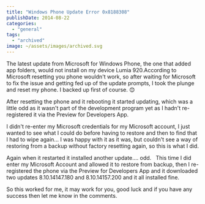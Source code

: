```yaml
---
title: "Windows Phone Update Error 0x8188308"
publishDate: 2014-08-22
categories: 
  - "general"
tags:
  - "archived"
image: ~/assets/images/archived.svg
---
```


The latest update from Microsoft for Windows Phone, the one that added app folders, would not install on my device Lumia 920.According to Microsoft resetting you phone wouldn't work, so after waiting for Microsoft to fix the issue and getting fed up of the update prompts, I took the plunge and reset my phone. I backed up first of course. 😊

After resetting the phone and it rebooting it started updating, which was a little odd as it wasn't part of the development program yet as I hadn't re-registered it via the Preview for Developers App.

I didn't re-enter my Microsoft credentials for my Microsoft account, I just wanted to see what I could do before having to restore and then to find that I had to wipe again... I was happy with it as it was, but couldn't see a way of restoring from a backup without factory resetting again, so this is what I did.

Again when it restarted it installed another update.... odd.   This time I did enter my Microsoft Account and allowed it to restore from backup, then I re-registered the phone via the Preview for Developers App and it downloaded two updates 8.10.14147.180 and 8.10.14157.200 and it all installed fine.

So this worked for me, it may work for you, good luck and if you have any success then let me know in the comments.
